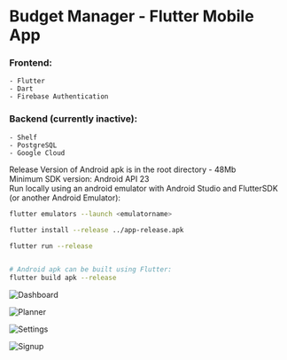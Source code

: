 # Budget Manager - Flutter Mobile App

### Frontend:
    - Flutter
    - Dart
    - Firebase Authentication

### Backend (currently inactive): 
    - Shelf
    - PostgreSQL
    - Google Cloud 

Release Version of Android apk is in the root directory - 48Mb
<br>Minimum SDK version: Android API 23
<br>Run locally using an android emulator with Android Studio and FlutterSDK (or another Android Emulator):

```bash 
flutter emulators --launch <emulatorname>

flutter install --release ../app-release.apk

flutter run --release


# Android apk can be built using Flutter:
flutter build apk --release
```

![Dashboard](img/dashboard.png)

![Planner](img/planner.png)

![Settings](img/settings.png)

![Signup](img/signup.png)
